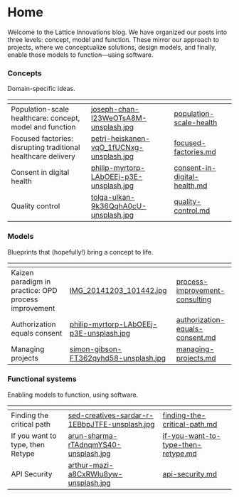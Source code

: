 # Home

Welcome to the Lattice Innovations blog. We have organized our posts into three levels: concept, model and function. These mirror our approach to projects, where we conceptualize solutions, design models, and finally, enable those models to function—using software.

### Concepts

Domain-specific ideas.

<table data-view="cards"><thead><tr><th></th><th data-hidden data-card-cover data-type="files"></th><th data-hidden data-card-target data-type="content-ref"></th></tr></thead><tbody><tr><td>Population-scale healthcare: concept, model and function</td><td><a href=".gitbook/assets/joseph-chan-I23WeOTsA8M-unsplash.jpg">joseph-chan-I23WeOTsA8M-unsplash.jpg</a></td><td><a href="readme/population-scale-health/">population-scale-health</a></td></tr><tr><td>Focused factories: disrupting traditional healthcare delivery</td><td><a href=".gitbook/assets/petri-heiskanen-vqO_1fUCNxg-unsplash.jpg">petri-heiskanen-vqO_1fUCNxg-unsplash.jpg</a></td><td><a href="focused-factories.md">focused-factories.md</a></td></tr><tr><td>Consent in digital health</td><td><a href=".gitbook/assets/philip-myrtorp-LAbOEEj-p3E-unsplash.jpg">philip-myrtorp-LAbOEEj-p3E-unsplash.jpg</a></td><td><a href="readme/consent-in-digital-health.md">consent-in-digital-health.md</a></td></tr><tr><td>Quality control</td><td><a href=".gitbook/assets/tolga-ulkan-9k36QqhA0cU-unsplash.jpg">tolga-ulkan-9k36QqhA0cU-unsplash.jpg</a></td><td><a href="readme/quality-control.md">quality-control.md</a></td></tr></tbody></table>



### Models

Blueprints that (hopefully!) bring a concept to life.

<table data-view="cards"><thead><tr><th></th><th data-hidden data-card-cover data-type="files"></th><th data-hidden data-card-target data-type="content-ref"></th></tr></thead><tbody><tr><td>Kaizen paradigm in practice: OPD process improvement</td><td><a href=".gitbook/assets/IMG_20141203_101442.jpg">IMG_20141203_101442.jpg</a></td><td><a href="process-improvement-consulting/">process-improvement-consulting</a></td></tr><tr><td>Authorization equals consent</td><td><a href=".gitbook/assets/philip-myrtorp-LAbOEEj-p3E-unsplash.jpg">philip-myrtorp-LAbOEEj-p3E-unsplash.jpg</a></td><td><a href="authorization-equals-consent.md">authorization-equals-consent.md</a></td></tr><tr><td>Managing projects</td><td><a href=".gitbook/assets/simon-gibson-FT362qyhd58-unsplash.jpg">simon-gibson-FT362qyhd58-unsplash.jpg</a></td><td><a href="readme/managing-projects.md">managing-projects.md</a></td></tr></tbody></table>



### Functional systems

Enabling models to function, using software.

<table data-view="cards"><thead><tr><th></th><th data-hidden data-card-cover data-type="files"></th><th data-hidden data-card-target data-type="content-ref"></th></tr></thead><tbody><tr><td>Finding the critical path</td><td><a href=".gitbook/assets/sed-creatives-sardar-r-1EBbpJTFE-unsplash.jpg">sed-creatives-sardar-r-1EBbpJTFE-unsplash.jpg</a></td><td><a href="finding-the-critical-path.md">finding-the-critical-path.md</a></td></tr><tr><td>If you want to type, then Retype</td><td><a href=".gitbook/assets/arun-sharma-rTAdnqmYS40-unsplash.jpg">arun-sharma-rTAdnqmYS40-unsplash.jpg</a></td><td><a href="readme/if-you-want-to-type-then-retype.md">if-you-want-to-type-then-retype.md</a></td></tr><tr><td>API Security</td><td><a href=".gitbook/assets/arthur-mazi-a8CxRWIu8yw-unsplash.jpg">arthur-mazi-a8CxRWIu8yw-unsplash.jpg</a></td><td><a href="readme/api-security.md">api-security.md</a></td></tr></tbody></table>
